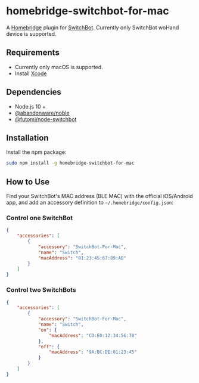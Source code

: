# homebridge-switchbot-for-mac

A [Homebridge](https://github.com/nfarina/homebridge) plugin for [SwitchBot](https://www.switch-bot.com).
Currently only SwitchBot woHand device is supported.

## Requirements

* Currently only macOS is supported.
* Install [Xcode](https://itunes.apple.com/ca/app/xcode/id497799835?mt=12)

## Dependencies

* Node.js 10 +
* [@abandonware/noble](https://github.com/abandonware/noble)
* [@futomi/node-switchbot](https://github.com/futomi/node-switchbot)

## Installation

Install the npm package:

```bash
sudo npm install -g homebridge-switchbot-for-mac
```

## How to Use

Find your SwitchBot's MAC address (BLE MAC) with the official iOS/Android app, and add an accessory definition to `~/.homebridge/config.json`:

### Control one SwitchBot

```json
{
    "accessories": [
        {
            "accessory": "SwitchBot-For-Mac",
            "name": "Switch",
            "macAddress": "01:23:45:67:89:AB"
        }
    ]
}
```

### Control two SwitchBots

```json
{
    "accessories": [
        {
            "accessory": "SwitchBot-For-Mac",
            "name": "Switch",
            "on": {
                "macAddress": "CD:E0:12:34:56:78"
            },
            "off": {
                "macAddress": "9A:BC:DE:01:23:45"
            }
        }
    ]
}
```
